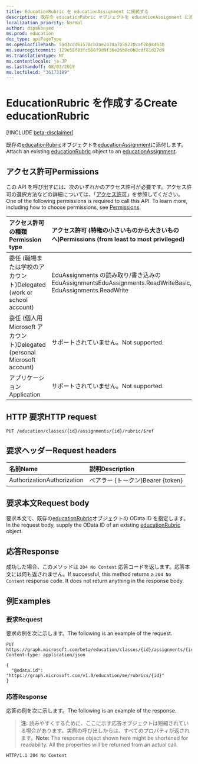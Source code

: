 ```yaml
---
title: EducationRubric を educationAssignment に接続する
description: 既存の educationRubric オブジェクトを educationAssignment に添付します。
localization_priority: Normal
author: dipakboyed
ms.prod: education
doc_type: apiPageType
ms.openlocfilehash: 50d3cdd61578cb2ae2474a7b58220caf2b94463b
ms.sourcegitcommit: 129e58f83fc566f9d9f36e26b0c0b8cdf81d27d9
ms.translationtype: MT
ms.contentlocale: ja-JP
ms.lasthandoff: 08/03/2019
ms.locfileid: "36173189"
---
```

# <a name="create-educationrubric"></a><span data-ttu-id="66697-103">EducationRubric を作成する</span><span class="sxs-lookup"><span data-stu-id="66697-103">Create educationRubric</span></span>

[!INCLUDE [beta-disclaimer](../../includes/beta-disclaimer.md)]

<span data-ttu-id="66697-104">既存の[educationRubric](../resources/educationrubric.md)オブジェクトを[educationAssignment](../resources/educationassignment.md)に添付します。</span><span class="sxs-lookup"><span data-stu-id="66697-104">Attach an existing [educationRubric](../resources/educationrubric.md) object to an [educationAssignment](../resources/educationassignment.md).</span></span>

## <a name="permissions"></a><span data-ttu-id="66697-105">アクセス許可</span><span class="sxs-lookup"><span data-stu-id="66697-105">Permissions</span></span>

<span data-ttu-id="66697-p101">この API を呼び出すには、次のいずれかのアクセス許可が必要です。アクセス許可の選択方法などの詳細については、「[アクセス許可](/graph/permissions-reference)」を参照してください。</span><span class="sxs-lookup"><span data-stu-id="66697-p101">One of the following permissions is required to call this API. To learn more, including how to choose permissions, see [Permissions](/graph/permissions-reference).</span></span>

| <span data-ttu-id="66697-108">アクセス許可の種類</span><span class="sxs-lookup"><span data-stu-id="66697-108">Permission type</span></span>                        | <span data-ttu-id="66697-109">アクセス許可 (特権の小さいものから大きいものへ)</span><span class="sxs-lookup"><span data-stu-id="66697-109">Permissions (from least to most privileged)</span></span> |
|:---------------------------------------|:--------------------------------------------|
| <span data-ttu-id="66697-110">委任 (職場または学校のアカウント)</span><span class="sxs-lookup"><span data-stu-id="66697-110">Delegated (work or school account)</span></span>     | <span data-ttu-id="66697-111">EduAssignments の読み取り/書き込みの EduAssignments</span><span class="sxs-lookup"><span data-stu-id="66697-111">EduAssignments.ReadWriteBasic, EduAssignments.ReadWrite</span></span> |
| <span data-ttu-id="66697-112">委任 (個人用 Microsoft アカウント)</span><span class="sxs-lookup"><span data-stu-id="66697-112">Delegated (personal Microsoft account)</span></span> | <span data-ttu-id="66697-113">サポートされていません。</span><span class="sxs-lookup"><span data-stu-id="66697-113">Not supported.</span></span> |
| <span data-ttu-id="66697-114">アプリケーション</span><span class="sxs-lookup"><span data-stu-id="66697-114">Application</span></span>                            | <span data-ttu-id="66697-115">サポートされていません。</span><span class="sxs-lookup"><span data-stu-id="66697-115">Not supported.</span></span> |

## <a name="http-request"></a><span data-ttu-id="66697-116">HTTP 要求</span><span class="sxs-lookup"><span data-stu-id="66697-116">HTTP request</span></span>

<!-- { "blockType": "ignored" } -->

```http
PUT /education/classes/{id}/assignments/{id}/rubric/$ref
```

## <a name="request-headers"></a><span data-ttu-id="66697-117">要求ヘッダー</span><span class="sxs-lookup"><span data-stu-id="66697-117">Request headers</span></span>

| <span data-ttu-id="66697-118">名前</span><span class="sxs-lookup"><span data-stu-id="66697-118">Name</span></span>          | <span data-ttu-id="66697-119">説明</span><span class="sxs-lookup"><span data-stu-id="66697-119">Description</span></span>   |
|:--------------|:--------------|
| <span data-ttu-id="66697-120">Authorization</span><span class="sxs-lookup"><span data-stu-id="66697-120">Authorization</span></span> | <span data-ttu-id="66697-121">ベアラー {トークン}</span><span class="sxs-lookup"><span data-stu-id="66697-121">Bearer {token}</span></span> |

## <a name="request-body"></a><span data-ttu-id="66697-122">要求本文</span><span class="sxs-lookup"><span data-stu-id="66697-122">Request body</span></span>

<span data-ttu-id="66697-123">要求本文で、既存の[educationRubric](../resources/educationrubric.md)オブジェクトの OData ID を指定します。</span><span class="sxs-lookup"><span data-stu-id="66697-123">In the request body, supply the OData ID of an existing [educationRubric](../resources/educationrubric.md) object.</span></span>

## <a name="response"></a><span data-ttu-id="66697-124">応答</span><span class="sxs-lookup"><span data-stu-id="66697-124">Response</span></span>

<span data-ttu-id="66697-p102">成功した場合、このメソッドは `204 No Content` 応答コードを返します。応答本文には何も返されません。</span><span class="sxs-lookup"><span data-stu-id="66697-p102">If successful, this method returns a `204 No Content` response code. It does not return anything in the response body.</span></span>

## <a name="examples"></a><span data-ttu-id="66697-127">例</span><span class="sxs-lookup"><span data-stu-id="66697-127">Examples</span></span>

### <a name="request"></a><span data-ttu-id="66697-128">要求</span><span class="sxs-lookup"><span data-stu-id="66697-128">Request</span></span>

<span data-ttu-id="66697-129">要求の例を次に示します。</span><span class="sxs-lookup"><span data-stu-id="66697-129">The following is an example of the request.</span></span>
<!-- {
  "blockType": "request",
  "name": "create_educationrubric_from_educationassignment"
}-->

```http
PUT https://graph.microsoft.com/beta/education/classes/{id}/assignments/{id}/rubric/$ref
Content-type: application/json

{
  "@odata.id": "https://graph.microsoft.com/v1.0/education/me/rubrics/{id}"
}
```

### <a name="response"></a><span data-ttu-id="66697-130">応答</span><span class="sxs-lookup"><span data-stu-id="66697-130">Response</span></span>

<span data-ttu-id="66697-131">応答の例を次に示します。</span><span class="sxs-lookup"><span data-stu-id="66697-131">The following is an example of the response.</span></span>

> <span data-ttu-id="66697-p103">**注:** 読みやすくするために、ここに示す応答オブジェクトは短縮されている場合があります。実際の呼び出しからは、すべてのプロパティが返されます。</span><span class="sxs-lookup"><span data-stu-id="66697-p103">**Note:** The response object shown here might be shortened for readability. All the properties will be returned from an actual call.</span></span>

<!-- {
  "blockType": "response",
  "truncated": true,
  "@odata.type": "microsoft.graph.educationRubric"
} -->

```http
HTTP/1.1 204 No Content
```


<!-- uuid: 16cd6b66-4b1a-43a1-adaf-3a886856ed98
2019-02-04 14:57:30 UTC -->
<!-- {
  "type": "#page.annotation",
  "description": "Create educationRubric",
  "keywords": "",
  "section": "documentation",
  "tocPath": ""
}-->
